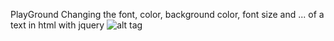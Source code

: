PlayGround
Changing the font, color, background color, font size and ... of a text in html with jquery
![alt tag](https://cloud.githubusercontent.com/assets/14148466/24703450/926b9ab6-1a03-11e7-8259-4f6b118ff249.png)
